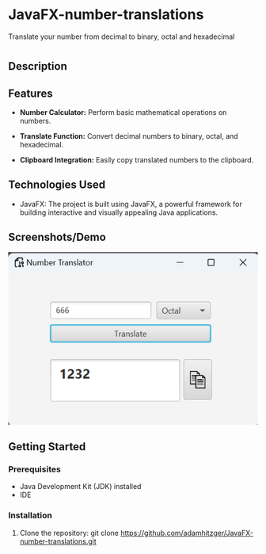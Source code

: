 # JavaFX-number-translations
Translate your number from decimal to binary, octal and hexadecimal
# <Your Project Name>

## Description

## Features

- **Number Calculator:** Perform basic mathematical operations on numbers.

- **Translate Function:** Convert decimal numbers to binary, octal, and hexadecimal.

- **Clipboard Integration:** Easily copy translated numbers to the clipboard.

## Technologies Used

- JavaFX: The project is built using JavaFX, a powerful framework for building interactive and visually appealing Java applications.

## Screenshots/Demo

![Binary calcuzlator](Binary/src/main/resources/com/example/binary/images/photo.png)

## Getting Started

### Prerequisites

- Java Development Kit (JDK) installed
- IDE

### Installation

1. Clone the repository: git clone https://github.com/adamhitzger/JavaFX-number-translations.git

